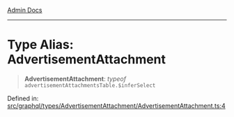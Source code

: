 [Admin Docs](/)

***

# Type Alias: AdvertisementAttachment

> **AdvertisementAttachment**: *typeof* `advertisementAttachmentsTable.$inferSelect`

Defined in: [src/graphql/types/AdvertisementAttachment/AdvertisementAttachment.ts:4](https://github.com/PalisadoesFoundation/talawa-api/blob/04adcbca27f07ca5c0bffce211b6e6b77a1828ce/src/graphql/types/AdvertisementAttachment/AdvertisementAttachment.ts#L4)
